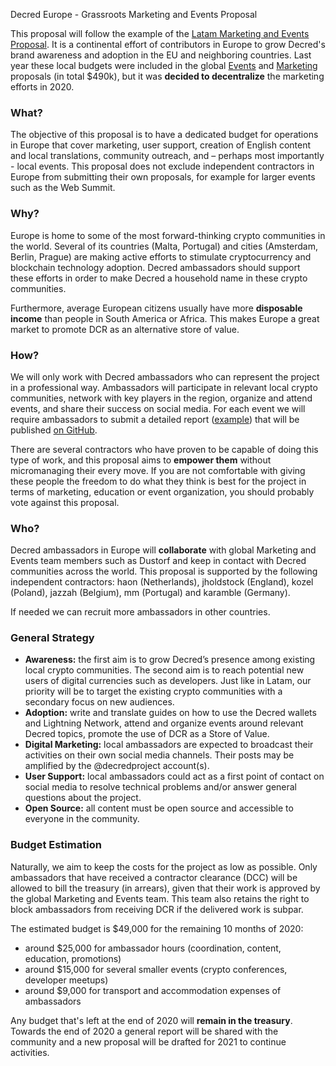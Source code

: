 Decred Europe - Grassroots Marketing and Events Proposal

This proposal will follow the example of the [Latam Marketing and Events Proposal](https://proposals.decred.org/proposals/5af0ce1cd325be6be39109c2750f34095c4e8feeea962ede058a1e4f4a61473e). It is a continental effort of contributors in Europe to grow Decred's brand awareness and adoption in the EU and neighboring countries.  Last year these local budgets were included in the global [Events](https://proposals.decred.org/proposals/d3e7f159b9680c059a3d4b398de2c8f6627108f28b7d61a3f10397acb4b5e509) and [Marketing](https://proposals.decred.org/proposals/c84a76685e4437a15760033725044a15ad832f68f9d123eb837337060a09f86e) proposals (in total $490k), but it was **decided to decentralize** the marketing efforts in 2020.

### What?
The objective of this proposal is to have a dedicated budget for operations in Europe that cover marketing, user support, creation of English content and local translations, community outreach, and – perhaps most importantly - local events. This proposal does not exclude independent contractors in Europe from submitting their own proposals, for example for larger events such as the Web Summit.

### Why?
Europe is home to some of the most forward-thinking crypto communities in the world. Several of its countries (Malta, Portugal) and cities (Amsterdam, Berlin, Prague) are making active efforts to stimulate cryptocurrency and blockchain technology adoption. Decred ambassadors should support these efforts in order to make Decred a household name in these crypto communities. 

Furthermore, average European citizens usually have more **disposable income** than people in South America or Africa. This makes Europe a great market to promote DCR as an alternative store of value.

### How?
We will only work with Decred ambassadors who can represent the project in a professional way. Ambassadors will participate in relevant local crypto communities, network with key players in the region, organize and attend events, and share their success on social media. For each event we will require ambassadors to submit a detailed report ([example](https://raw.githubusercontent.com/decredcommunity/events/docs/report-template.md)) that will be published [on GitHub](https://github.com/decredcommunity/events/tree/master/reports).

There are several contractors who have proven to be capable of doing this type of work, and this proposal aims to **empower them** without micromanaging their every move. If you are not comfortable with giving these people the freedom to do what they think is best for the project in terms of marketing, education or event organization, you should probably vote against this proposal. 

### Who?
Decred ambassadors in Europe will **collaborate** with global Marketing and Events team members such as Dustorf and keep in contact with Decred communities across the world. This proposal is supported by the following independent contractors: haon (Netherlands), jholdstock (England), kozel (Poland), jazzah (Belgium), mm (Portugal) and karamble (Germany). 

If needed we can recruit more ambassadors in other countries. 

### General Strategy
- **Awareness:** the first aim is to grow Decred’s presence among existing local crypto communities. The second aim is to reach potential new users of digital currencies such as developers. Just like in Latam, our priority will be to target the existing crypto communities with a secondary focus on new audiences. 
- **Adoption:** write and translate guides on how to use the Decred wallets and Lightning Network, attend and organize events around relevant Decred topics, promote the use of DCR as a Store of Value. 
- **Digital Marketing:** local ambassadors are expected to broadcast their activities on their own social media channels. Their posts may be amplified by the @decredproject account(s).
- **User Support:** local ambassadors could act as a first point of contact on social media to resolve technical problems and/or answer general questions about the project.
- **Open Source:** all content must be open source and accessible to everyone in the community.

### Budget Estimation
Naturally, we aim to keep the costs for the project as low as possible. Only ambassadors that have received a contractor clearance (DCC) will be allowed to bill the treasury (in arrears), given that their work is approved by the global Marketing and Events team. This team also retains the right to block ambassadors from receiving DCR if the delivered work is subpar. 

The estimated budget is $49,000 for the remaining 10 months of 2020:

- around $25,000 for ambassador hours (coordination, content, education, promotions)
- around $15,000 for several smaller events (crypto conferences, developer meetups)
- around $9,000 for transport and accommodation expenses of ambassadors

Any budget that's left at the end of 2020 will **remain in the treasury**. Towards the end of 2020 a general report will be shared with the community and a new proposal will be drafted for 2021 to continue activities.